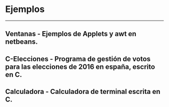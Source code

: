 # Ejemplos

------
Ventanas - Ejemplos de Applets y awt en netbeans.
------
C-Elecciones - Programa de gestión de votos para las elecciones de 2016 en españa, escrito en C.
------
Calculadora - Calculadora de terminal escrita en C.
------
